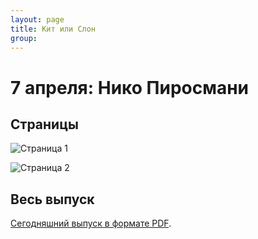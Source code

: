 ```yaml
---
layout: page
title: Кит или Слон
group: 
---
```


# 7 апреля: Нико Пиросмани

## Страницы

![Страница 1](https://www.dropbox.com/scl/fi/8fwbyi1fup0ue1xz889xo/2025-04-07-page001.jpg?rlkey=mzq489bjwgafn2zu34liugvo5&raw=1)

![Страница 2](https://www.dropbox.com/scl/fi/0dhjp4ugz3qjy1nxj43qn/2025-04-07-page002.jpg?rlkey=q27k5aplkuc905k8q731a0kw6&raw=1)

## Весь выпуск

[Сегодняшний выпуск в формате PDF](https://www.dropbox.com/scl/fi/e0zidy6xh0e6om36h3ndt/2025-04-07.pdf?rlkey=2upe5mzz7rz2qalo00ww1yi52&raw=1). 


